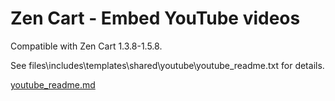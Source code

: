 # Zen Cart - Embed YouTube videos
 
Compatible with Zen Cart 1.3.8-1.5.8.

See files\includes\templates\shared\youtube\youtube_readme.txt
for details.

[youtube_readme.md](files/includes/templates/shared/youtube/youtube_readme.txt)

